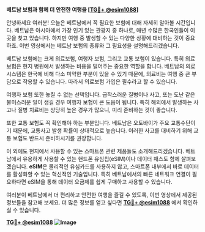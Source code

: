 **베트남 보험과 함께 더 안전한 여행을 [[TG💪+ @esim1088](https://t.me/s/esim1088)]**

안녕하세요 여러분! 오늘은 베트남에서 꼭 필요한 보험에 대해 자세히 알아볼 시간입니다. 베트남은 아시아에서 가장 인기 있는 관광지 중 하나로, 매년 수많은 한국인들이 이곳을 찾고 있습니다. 하지만 여행 중 발생할 수 있는 다양한 상황에 대비하는 것이 중요하죠. 이번 영상에서는 베트남 보험의 종류와 그 필요성을 설명해드리겠습니다.

베트남 보험에는 크게 의료보험, 여행자 보험, 그리고 교통 보험이 있습니다. 특히 의료보험은 현지 병원에서 발생하는 비용을 덜어주는 중요한 역할을 합니다. 베트남의 의료 시스템은 한국에 비해 다소 미약한 부분이 있을 수 있기 때문에, 의료비는 여행 중 큰 부담으로 작용할 수 있습니다. 따라서 의료보험 가입은 필수라고 할 수 있습니다.

여행자 보험 또한 놓칠 수 없는 선택입니다. 급작스러운 질병이나 사고, 또는 도난 같은 불미스러운 일이 생길 경우 여행자 보험이 큰 도움이 됩니다. 특히 해외에서 발생하는 사고나 질병 치료비는 상당히 높은 경우가 많으니, 미리 준비하는 것이 좋습니다.

또한 교통 보험도 꼭 확인해야 하는 부분입니다. 베트남은 오토바이가 주요 교통수단이기 때문에, 교통사고 발생 확률이 상대적으로 높습니다. 이러한 사고를 대비하기 위해 교통 보험도 반드시 준비하시기를 권장합니다.

이 외에도 현지에서 사용할 수 있는 스마트폰 관련 제품들도 소개해드리겠습니다. 베트남에서 유용하게 사용할 수 있는 핸드폰 유심칩(eSIM)이나 데이터 패스도 함께 살펴보겠습니다. **eSIM**은 물리적인 유심카드를 사용하지 않고, 스마트폰 내부에서 바로 데이터를 활성화할 수 있는 혁신적인 기술입니다. 특히 베트남에서의 빠른 네트워크 연결이 필요하다면 eSIM을 통해 데이터 요금제를 쉽게 구매하고 사용할 수 있습니다.

여러분이 베트남에서 더 편리하고 안전한 여행을 즐길 수 있도록, 이번 영상에서 제공된 정보들을 참고해 보세요. 더 많은 정보를 얻고 싶다면 **[TG💪+ @esim1088](https://t.me/s/esim1088)** 에서 확인하실 수 있습니다.

**[TG💪+ @esim1088](https://t.me/s/esim1088) ![Image](https://i.postimg.cc/Y0z9fWf4/image.png)**